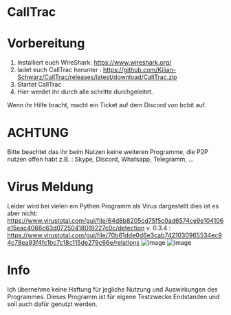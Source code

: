 # CallTrac

# Vorbereitung

1. Installiert euch WireShark: https://www.wireshark.org/
2. ladet euch CallTrac herunter : https://github.com/Kilian-Schwarz/CallTrac/releases/latest/download/CallTrac.zip
3. Startet CallTrac
4. Hier werdet ihr durch alle schritte durchgeleitet.


Wenn ihr Hilfe bracht, macht ein Ticket auf dem Discord von bcbit auf.

# ACHTUNG
Bitte beachtet das ihr beim Nutzen keine weiteren Programme, die P2P nutzen offen habt z.B. :
Skype, Discord, Whatsapp, Telegramm, ...

# Virus Meldung
Leider wird bei vielen ein Pythen Programm als Virus dargestellt dies ist es aber nicht:
https://www.virustotal.com/gui/file/64d8b8205cd75f5c0ad6574ce9e104106e15eac4066c63d07250418019227c0c/detection
v. 0.3.4 : https://www.virustotal.com/gui/file/70b61dde0d6e3cab7421030965534ec94c78ea93f4fc1bc7c18c115de279c66e/relations
![image](https://user-images.githubusercontent.com/60436288/116395524-85ae1700-a824-11eb-8995-7fe82aa548d0.png)
![image](https://user-images.githubusercontent.com/60436288/116395537-8b0b6180-a824-11eb-892d-aa4dfd321ee2.png)

# Info
Ich übernehme keine Haftung für jegliche Nutzung und Auswirkungen des Programmes.
Dieses Programm ist für eigene Testzwecke Endstanden und soll auch dafür genutzt werden.
